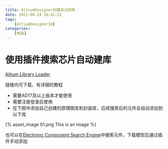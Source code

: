 ```yaml
---
title: AltiumDesigner创建自己的库
date: 2021-08-24 16:41:22
tags: 
    [AltiumDesigner18] 
categories: 
    [电路]
---
```


# 使用插件搜索芯片自动建库

[Altium Library Loader](https://www.samacsys.com/altium-designer-library-instructions/)

链接内可下载，有详细的教程

+ 需要AD17及以上版本才能使用
+ 需要注册登录后使用
+ 在下图中添加自己创建的原理图库和封装库，后续搜索后的元件会自动添加到以下库

{% asset_image 01.png This is an image %}

也可以在[Electronic Component Search Engine](https://componentsearchengine.com/)中搜索元件，下载模型后通过插件手动添加



